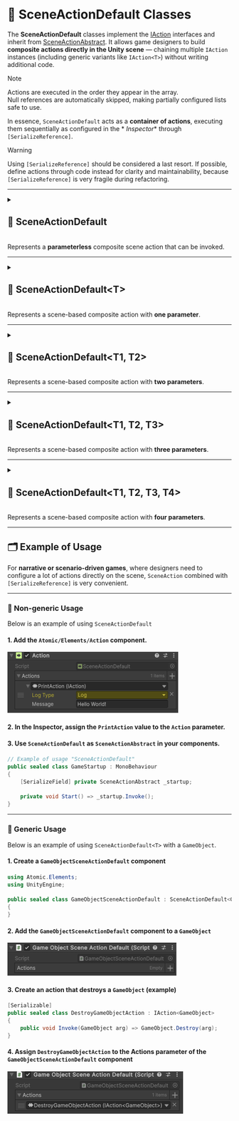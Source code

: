 # 🧩 SceneActionDefault Classes

The **SceneActionDefault** classes implement the [IAction](IAction.md) interfaces and inherit
from [SceneActionAbstract](SceneActionAbstract.md). It allows game designers to build **composite actions directly in
the Unity scene** — chaining multiple `IAction` instances (including generic variants like `IAction<T>`) without writing
additional code.

> [!NOTE]  
> Actions are executed in the order they appear in the array.  
> Null references are automatically skipped, making partially configured lists safe to use.

In essence, `SceneActionDefault` acts as a **container of actions**, executing them sequentially as configured in the *
*Inspector** through `[SerializeReference]`.

> [!WARNING]
> Using `[SerializeReference]` should be considered a last resort. If possible, define actions through code instead for
> clarity and maintainability, because `[SerializeReference]` is very fragile during refactoring.

---

<details>
  <summary>
    <h2>🧩 SceneActionDefault</h2>
    <br> Represents a <b>parameterless</b> composite scene action that can be invoked.
  </summary>

<br>

```csharp
public class SceneActionDefault : SceneActionAbstract
```

- **Usage:** Attach to a `GameObject`, assign a list of `IAction` implementations in the `Inspector`, and they will be
  invoked sequentially.

---

### 🛠 Inspector Settings

| Parameter | Description                              |
|-----------|------------------------------------------|
| `actions` | The array of actions to execute in order |

---

### 🧱Fields

#### `actions`

```csharp
public IAction[] actions;
```

- **Description:** The array of actions to invoke in order.
- **Access:** Read / Write

---

### 🏹 Methods

#### `Invoke()`

```csharp
public override void Invoke();
```

- **Description:** Executes each action in the `actions` array sequentially.

</details>

---

<details>
  <summary>
    <h2>🧩 SceneActionDefault&lt;T&gt;</h2>
    <br> Represents a scene-based composite action with <b>one parameter</b>.
  </summary>

<br>

```csharp
public abstract class SceneActionDefault<T> : SceneActionAbstract<T>
```

- **Type parameter:** `T` — the input argument type.

---

### 🛠 Inspector Settings

| Parameter | Description                              |
|-----------|------------------------------------------|
| `actions` | The array of actions to execute in order |

---

### 🧱Fields

#### `actions`

```csharp
public IAction<T>[] actions;
```

- **Description:** The array of actions to invoke in order.
- **Access:** Read / Write

---

### 🏹 Methods

#### `Invoke(T arg)`

```csharp
public override void Invoke(T arg);
```

- **Description:** Executes each action sequentially with the provided argument.
- **Parameter:** `arg` – The input argument.

</details>

---

<details>
  <summary>
    <h2>🧩 SceneActionDefault&lt;T1, T2&gt;</h2>
    <br> Represents a scene-based composite action with <b>two parameters</b>.
  </summary>

<br>

```csharp
public abstract class SceneActionDefault<T1, T2> : SceneActionAbstract<T1, T2>
```

- **Type parameters:**
    - `T1` — the first argument
    - `T2` — the second argument

---

### 🛠 Inspector Settings

| Parameter | Description                              |
|-----------|------------------------------------------|
| `actions` | The array of actions to execute in order |

---

### 🧱Fields

#### `actions`

```csharp
public IAction<T1, T2>[] actions;
```

- **Description:** The array of actions to invoke in order.
- **Access:** Read / Write

---

### 🏹 Methods

#### `Invoke(T1 arg1, T2 arg2)`

```csharp
public override void Invoke(T1 arg1, T2 arg2);
```

- **Description:** Executes each action sequentially with the provided arguments.
- **Parameters:**
  - `arg1` – The first argument
  - `arg2` – The second argument

</details>

---

<details>
  <summary>
    <h2>🧩 SceneActionDefault&lt;T1, T2, T3&gt;</h2>
    <br> Represents a scene-based composite action with <b>three parameters</b>.
  </summary>

<br>

```csharp
public abstract class SceneActionDefault<T1, T2, T3> : SceneActionAbstract<T1, T2, T3>
```

- **Type parameters:**
    - `T1` — the first argument
    - `T2` — the second argument
    - `T3` — the third argument

---

### 🛠 Inspector Settings

| Parameter | Description                              |
|-----------|------------------------------------------|
| `actions` | The array of actions to execute in order |

---

### 🧱Fields

#### `actions`

```csharp
public IAction<T1, T2, T3>[] actions;
```

- **Description:** The array of actions to invoke in order.
- **Access:** Read / Write

---

### 🏹 Methods

#### `Invoke(T1 arg1, T2 arg2, T3 arg3)`

```csharp
public override void Invoke(T1 arg1, T2 arg2, T3 arg3);
```

- **Description:** Executes each action sequentially with the provided arguments.
- **Parameters:**
  - `arg1` – The first argument
  - `arg2` – The second argument
  - `arg3` – The third argument

</details>

---

<details>
  <summary>
    <h2>🧩 SceneActionDefault&lt;T1, T2, T3, T4&gt;</h2>
    <br> Represents a scene-based composite action with <b>four parameters</b>.
  </summary>

<br>

```csharp
public abstract class SceneActionDefault<T1, T2, T3, T4> : SceneActionAbstract<T1, T2, T3, T4>
```

- **Type parameters:**
    - `T1` — the first argument
    - `T2` — the second argument
    - `T3` — the third argument
    - `T4` — the fourth argument

---

### 🛠 Inspector Settings

| Parameter | Description                              |
|-----------|------------------------------------------|
| `actions` | The array of actions to execute in order |

---

### 🏹 Methods

#### `Invoke(T1 arg1, T2 arg2, T3 arg3, T4 arg4)`

```csharp
public override void Invoke(T1 arg1, T2 arg2, T3 arg3, T4 arg4);
```

- **Description:** Executes each action sequentially with the provided arguments.
- **Parameters:**
  - `arg1` – The first argument
  - `arg2` – The second argument
  - `arg3` – The third argument
  - `arg4` – The fourth argument

</details>

---

## 🗂 Example of Usage

For **narrative or scenario-driven games**, where designers need to configure a lot of actions directly on the scene,
`SceneAction` combined with `[SerializeReference]` is very convenient.

---

### 🔹 Non-generic Usage

Below is an example of using `SceneActionDefault`

#### 1. Add the `Atomic/Elements/Action` component.

<img src="../../Images/SceneAction.png" alt="SceneAction example" width="384" height="137">

#### 2. In the **Inspector**, assign the `PrintAction` value to the `Action` parameter.

#### 3. Use `SceneActionDefault` as `SceneActionAbstract` in your components.

```csharp
// Example of usage "SceneActionDefault"
public sealed class GameStartup : MonoBehaviour
{
    [SerializeField] private SceneActionAbstract _startup;

    private void Start() => _startup.Invoke();
}
```

---

### 🔹 Generic Usage

Below is an example of using `SceneActionDefault<T>` with a `GameObject`.

#### 1. Create a `GameObjectSceneActionDefault` component

```csharp
using Atomic.Elements;
using UnityEngine;

public sealed class GameObjectSceneActionDefault : SceneActionDefault<GameObject>
{
}
```

#### 2. Add the `GameObjectSceneActionDefault` component to a `GameObject`

<img src="../../Images/GameObjectSceneActionDefault.png" alt="GameObjectSceneActionDefault component" width="380" height="74">

#### 3. Create an action that destroys a `GameObject` (example)

```csharp
[Serializable]
public sealed class DestroyGameObjectAction : IAction<GameObject>
{
    public void Invoke(GameObject arg) => GameObject.Destroy(arg);
}
```

#### 4. Assign `DestroyGameObjectAction` to the **Actions** parameter of the `GameObjectSceneActionDefault` component

<img src="../../Images/GameObjectSceneActionDefault_WithAction.png" alt="GameObjectSceneActionDefault with Destroy action" height="95">